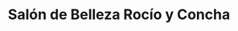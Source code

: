 ---
title: "Salón de Belleza Rocío y Concha"
url: /cazorla/salon-de-belleza-rocio-y-concha/
shop: peluquería
---